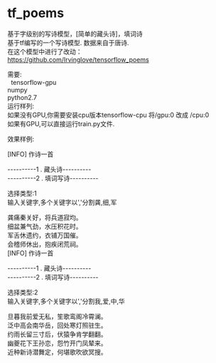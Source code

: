 # tf_poems
基于字级别的写诗模型，[简单的藏头诗]，填词诗   
基于tf编写的一个写诗模型. 数据来自于唐诗.   
在这个模型中进行了改动：  
https://github.com/Irvinglove/tensorflow_poems   

需要:  
   tensorflow-gpu  
   numpy  
   python2.7  
运行样列:    
如果没有GPU,你需要安装cpu版本tensorflow-cpu 将/gpu:0 改成 /cpu:0   
如果有GPU,可以直接运行train.py文件.   

效果样例:   

[INFO] 作诗一首   
  
----------1 . 藏头诗----------   
----------2 . 填词写诗----------    
    
选择类型:1   
输入关键字,多个关键字以','分割龚,细,军   
   
龚痛秦关好，将兵道寂均。  
细盆兼气劲，水压积花时。  
军舌休遗约，衣铺万国催。  
会稽师休出，抱疾闭荒祠。  
[INFO] 作诗一首  
    
----------1 . 藏头诗----------   
----------2 . 填词写诗----------   
   
选择类型:2   
输入关键字,多个关键字以','分割我,爱,中,华   
   
旦暮我前爱无私，笙歌鸾阁冷霄澜。   
泛中高会南华岳，回处寒灯照驻生。   
约雨长留三寸后，伏猿争肯学翻翻。   
幽夔花下王孙恋，怨竹开门凤辇来。  
近种新诗潜舞定，何堪歌吹欲冥搜。  
   
